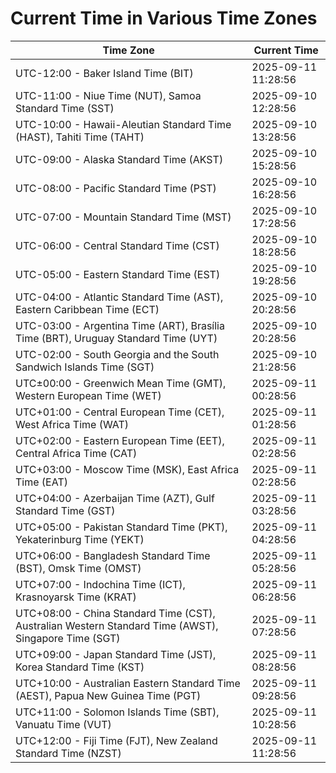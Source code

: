 # Current Time in Various Time Zones

| Time Zone | Current Time |
|-----------|--------------|
| UTC-12:00 - Baker Island Time (BIT) | 2025-09-11 11:28:56 |
| UTC-11:00 - Niue Time (NUT), Samoa Standard Time (SST) | 2025-09-10 12:28:56 |
| UTC-10:00 - Hawaii-Aleutian Standard Time (HAST), Tahiti Time (TAHT) | 2025-09-10 13:28:56 |
| UTC-09:00 - Alaska Standard Time (AKST) | 2025-09-10 15:28:56 |
| UTC-08:00 - Pacific Standard Time (PST) | 2025-09-10 16:28:56 |
| UTC-07:00 - Mountain Standard Time (MST) | 2025-09-10 17:28:56 |
| UTC-06:00 - Central Standard Time (CST) | 2025-09-10 18:28:56 |
| UTC-05:00 - Eastern Standard Time (EST) | 2025-09-10 19:28:56 |
| UTC-04:00 - Atlantic Standard Time (AST), Eastern Caribbean Time (ECT) | 2025-09-10 20:28:56 |
| UTC-03:00 - Argentina Time (ART), Brasília Time (BRT), Uruguay Standard Time (UYT) | 2025-09-10 20:28:56 |
| UTC-02:00 - South Georgia and the South Sandwich Islands Time (SGT) | 2025-09-10 21:28:56 |
| UTC±00:00 - Greenwich Mean Time (GMT), Western European Time (WET) | 2025-09-11 00:28:56 |
| UTC+01:00 - Central European Time (CET), West Africa Time (WAT) | 2025-09-11 01:28:56 |
| UTC+02:00 - Eastern European Time (EET), Central Africa Time (CAT) | 2025-09-11 02:28:56 |
| UTC+03:00 - Moscow Time (MSK), East Africa Time (EAT) | 2025-09-11 02:28:56 |
| UTC+04:00 - Azerbaijan Time (AZT), Gulf Standard Time (GST) | 2025-09-11 03:28:56 |
| UTC+05:00 - Pakistan Standard Time (PKT), Yekaterinburg Time (YEKT) | 2025-09-11 04:28:56 |
| UTC+06:00 - Bangladesh Standard Time (BST), Omsk Time (OMST) | 2025-09-11 05:28:56 |
| UTC+07:00 - Indochina Time (ICT), Krasnoyarsk Time (KRAT) | 2025-09-11 06:28:56 |
| UTC+08:00 - China Standard Time (CST), Australian Western Standard Time (AWST), Singapore Time (SGT) | 2025-09-11 07:28:56 |
| UTC+09:00 - Japan Standard Time (JST), Korea Standard Time (KST) | 2025-09-11 08:28:56 |
| UTC+10:00 - Australian Eastern Standard Time (AEST), Papua New Guinea Time (PGT) | 2025-09-11 09:28:56 |
| UTC+11:00 - Solomon Islands Time (SBT), Vanuatu Time (VUT) | 2025-09-11 10:28:56 |
| UTC+12:00 - Fiji Time (FJT), New Zealand Standard Time (NZST) | 2025-09-11 11:28:56 |
